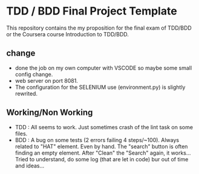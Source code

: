 # TDD / BDD Final Project Template

This repository contains the my proposition for the final exam of TDD/BDD or the Coursera course Introduction to TDD/BDD.

## change

* done the job on my own computer with VSCODE so maybe some small config change.
* web server on port 8081. 
* The configuration for the SELENIUM use (environment.py) is slightly rewrited.

## Working/Non Working

* TDD : All seems to work. Just sometimes crash of the lint task on some files.
* BDD : A bug on some tests (2 errors failing 4 steps/~100). Always related to "HAT" element. Even by hand. The "search" button is often finding an empty element. After "Clean" the "Search" again, it works... Tried to understand, do some log (that are let in code) bur out of time and ideas...